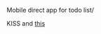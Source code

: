 Mobile direct app for todo list/

KISS and [this](http://slid.es/jdobry/building-large-apps-with-angularjs "http://slid.es/jdobry/building-large-apps-with-angularjs")
